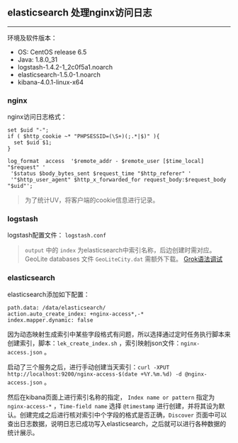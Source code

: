 ## elasticsearch 处理nginx访问日志

---

环境及软件版本：

- OS: CentOS release 6.5
- Java: 1.8.0_31
- logstash-1.4.2-1_2c0f5a1.noarch
- elasticsearch-1.5.0-1.noarch
- kibana-4.0.1-linux-x64

### nginx

nginx访问日志格式：

```
set $uid "-";
if ( $http_cookie ~* "PHPSESSID=(\S+)(;.*|$)" ){
  set $uid $1;
}

log_format  access  '$remote_addr - $remote_user [$time_local] "$request" '
 '$status $body_bytes_sent $request_time "$http_referer" '
 '"$http_user_agent" $http_x_forwarded_for request_body:$request_body "$uid"';
```

> 为了统计UV，将客户端的cookie信息进行记录。

### logstash

logstash配置文件： `logstash.conf`

> `output` 中的  `index` 为elasticsearch中索引名称，后边创建时需对应。
> GeoLite databases 文件 `GeoLiteCity.dat` 需额外下载。
> [Grok语法调试](http://grokdebug.herokuapp.com/)

### elasticsearch

elasticsearch添加如下配置：

```
path.data: /data/elasticsearch/
action.auto_create_index: +nginx-access*,-*
index.mapper.dynamic: false
```

因为动态映射生成索引中某些字段格式有问题，所以选择通过定时任务执行脚本来创建索引，脚本：`lek_create_index.sh` ，索引映射json文件：`nginx-access.json` 。

启动了三个服务之后，进行手动创建当天索引：`curl -XPUT http://localhost:9200/nginx-access-$(date +%Y.%m.%d) -d @nginx-access.json` 。

然后在kibana页面上进行索引名称的指定， `Index name or pattern` 指定为 `nginx-access-*` ，`Time-field name` 选择 `@timestamp` 进行创建，并将其设为默认。创建完成之后进行核对索引中个字段的格式是否正确，`Discover` 页面中可以查出日志数据，说明日志已成功写入elasticsearch，之后就可以进行各种数据的统计展示。
